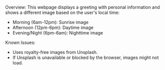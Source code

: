Overview:
This webpage displays a greeting with personal information and shows a different image based on the user's local time:
- Morning (6am-12pm): Sunrise image
- Afternoon (12pm-6pm): Daytime image
- Evening/Night (6pm-6am): Nighttime image

Known Issues:
- Uses royalty-free images from Unsplash.
- If Unsplash is unavailable or blocked by the browser, images might not load.

